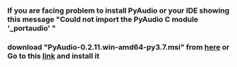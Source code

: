 ### If you are facing problem to install PyAudio or your IDE showing this message  "Could not import the PyAudio C module '_portaudio' "
### download "PyAudio-0.2.11.win-amd64-py3.7.msi" from [here](https://github.com/Anikcb/Python_Package_Problem/blob/main/PyAudio/PyAudio-0.2.11.win-amd64-py3.7.msi) or Go to this [link](https://github.com/intxcc/pyaudio_portaudio/releases) and install it
